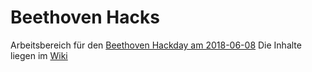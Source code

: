 # Beethoven Hacks
Arbeitsbereich für den [Beethoven Hackday am 2018-06-08](https://beethoven.digital/hack-day/)
Die Inhalte liegen im [Wiki](https://github.com/oschettler/beethovenhacks/wiki)
